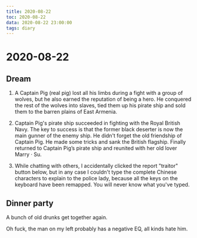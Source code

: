 ```yaml
---
title: 2020-08-22
toc: 2020-08-22
data: 2020-08-22 23:00:00
tags: diary
---
```



# 2020-08-22

## Dream

1. A Captain Pig (real pig) lost all his limbs during a fight with a group of wolves, but he also earned the reputation of being a hero. He conquered the rest of the wolves into slaves, tied them up his pirate ship and sold them to the barren plains of East Armenia.

2. Captain Pig's pirate ship succeeded in fighting with the Royal British Navy. The key to success is that the former black deserter is now the main gunner of the enemy ship. He didn't forget the old friendship of Captain Pig. He made some tricks and sank the British flagship. Finally returned to Captain Pig’s pirate ship and reunited with her old lover Marry · Su.

3. While chatting with others, I accidentally clicked the report "traitor" button below, but in any case I couldn't type the complete Chinese characters to explain to the police lady, because all the keys on the keyboard have been remapped. You will never know what you've typed.



## Dinner party

A bunch of old drunks get together again.

Oh fuck, the man on my left probably has a negative EQ, all kinds hate him.





